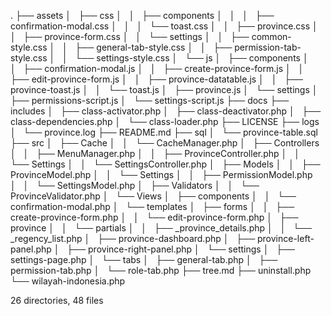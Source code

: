 .
├── assets
│   ├── css
│   │   ├── components
│   │   │   ├── confirmation-modal.css
│   │   │   └── toast.css
│   │   ├── province.css
│   │   ├── province-form.css
│   │   └── settings
│   │       ├── common-style.css
│   │       ├── general-tab-style.css
│   │       ├── permission-tab-style.css
│   │       └── settings-style.css
│   └── js
│       ├── components
│       │   ├── confirmation-modal.js
│       │   ├── create-province-form.js
│       │   ├── edit-province-form.js
│       │   ├── province-datatable.js
│       │   ├── province-toast.js
│       │   └── toast.js
│       ├── province.js
│       └── settings
│           ├── permissions-script.js
│           └── settings-script.js
├── docs
├── includes
│   ├── class-activator.php
│   ├── class-deactivator.php
│   ├── class-dependencies.php
│   └── class-loader.php
├── LICENSE
├── logs
│   └── province.log
├── README.md
├── sql
│   └── province-table.sql
├── src
│   ├── Cache
│   │   └── CacheManager.php
│   ├── Controllers
│   │   ├── MenuManager.php
│   │   ├── ProvinceController.php
│   │   └── Settings
│   │       └── SettingsController.php
│   ├── Models
│   │   ├── ProvinceModel.php
│   │   └── Settings
│   │       ├── PermissionModel.php
│   │       └── SettingsModel.php
│   ├── Validators
│   │   └── ProvinceValidator.php
│   └── Views
│       ├── components
│       │   └── confirmation-modal.php
│       └── templates
│           ├── forms
│           │   ├── create-province-form.php
│           │   └── edit-province-form.php
│           ├── province
│           │   └── partials
│           │       ├── _province_details.php
│           │       └── _regency_list.php
│           ├── province-dashboard.php
│           ├── province-left-panel.php
│           ├── province-right-panel.php
│           └── settings
│               ├── settings-page.php
│               └── tabs
│                   ├── general-tab.php
│                   ├── permission-tab.php
│                   └── role-tab.php
├── tree.md
├── uninstall.php
└── wilayah-indonesia.php

26 directories, 48 files
